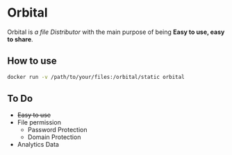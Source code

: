 # Orbital

Orbital is _a file Distributor_ with the main purpose of being **Easy to use, easy to share**.

## How to use

```bash
docker run -v /path/to/your/files:/orbital/static orbital
```

## To Do

- ~~Easy to use~~
- File permission
  - Password Protection
  - Domain Protection
- Analytics Data
